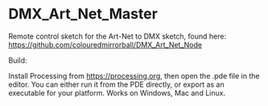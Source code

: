# DMX_Art_Net_Master
Remote control sketch for the Art-Net to DMX sketch, found here: https://github.com/colouredmirrorball/DMX_Art_Net_Node

Build:

Install Processing from https://processing.org, then open the .pde file in the editor. You can either run it from the PDE directly, or export as an executable for your platform. Works on Windows, Mac and Linux.
